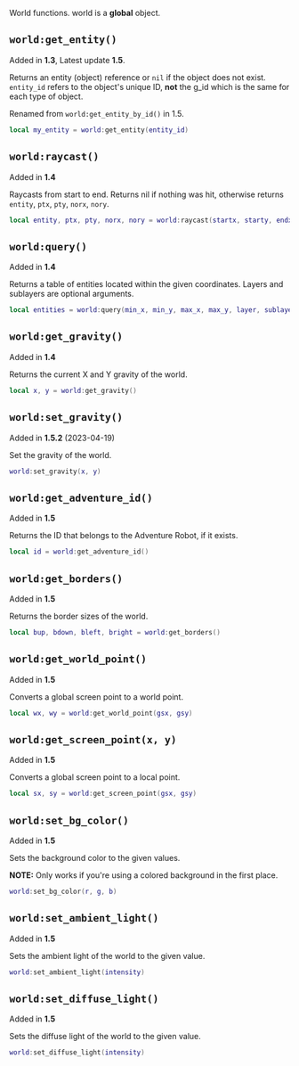 World functions. world is a **global** object.

## `world:get_entity()`
Added in **1.3**, Latest update **1.5**.

Returns an entity (object) reference or `nil` if the object does not exist. `entity_id` refers to the object's unique ID, **not** the g_id which is the same for each type of object.

Renamed from `world:get_entity_by_id()` in 1.5.

```lua
local my_entity = world:get_entity(entity_id)
```

## `world:raycast()`
Added in **1.4**

Raycasts from start to end. Returns nil if nothing was hit, otherwise returns `entity`, `ptx`, `pty`, `norx`, `nory`.

```lua
local entity, ptx, pty, norx, nory = world:raycast(startx, starty, endx, endy, layer)
```

## `world:query()`
Added in **1.4**

Returns a table of entities located within the given coordinates. Layers and sublayers are optional arguments.

```lua
local entities = world:query(min_x, min_y, max_x, max_y, layer, sublayers)
```

## `world:get_gravity()`
Added in **1.4**

Returns the current X and Y gravity of the world.

```lua
local x, y = world:get_gravity()
```

## `world:set_gravity()`
Added in **1.5.2** (2023-04-19)

Set the gravity of the world.

```lua
world:set_gravity(x, y)
```

## `world:get_adventure_id()`
Added in **1.5**

Returns the ID that belongs to the Adventure Robot, if it exists.

```lua
local id = world:get_adventure_id()
```

## `world:get_borders()`
Added in **1.5**

Returns the border sizes of the world.

```lua
local bup, bdown, bleft, bright = world:get_borders()
```

## `world:get_world_point()`
Added in **1.5**

Converts a global screen point to a world point.

```lua
local wx, wy = world:get_world_point(gsx, gsy)
```

## `world:get_screen_point(x, y)`
Added in **1.5**

Converts a global screen point to a local point.

```lua
local sx, sy = world:get_screen_point(gsx, gsy)
```

## `world:set_bg_color()`
Added in **1.5**

Sets the background color to the given values.

**NOTE:** Only works if you're using a colored background in the first place.

```lua
world:set_bg_color(r, g, b)
```

## `world:set_ambient_light()`
Added in **1.5**

Sets the ambient light of the world to the given value.

```lua
world:set_ambient_light(intensity)
```

## `world:set_diffuse_light()`
Added in **1.5**

Sets the diffuse light of the world to the given value.

```lua
world:set_diffuse_light(intensity)
```
